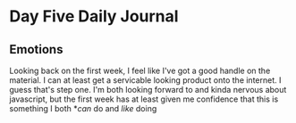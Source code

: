 # Day Five Daily Journal

## Emotions

Looking back on the first week, I feel like I've got a good handle on the material. I can at least get a servicable looking product onto the internet. I guess that's step one. I'm both looking forward to and kinda nervous about javascript, but the first week has at least given me confidence that this is something I both **can* do and *like* doing
